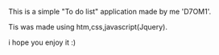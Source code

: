 This is a simple "To do list" application made by me 'D7OM1'.


Tis was made using htm,css,javascript(Jquery).


i hope you enjoy it :)
